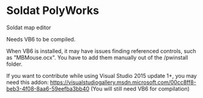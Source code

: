 # Soldat PolyWorks
Soldat map editor

Needs VB6 to be compiled.

When VB6 is installed, it may have issues finding referenced controls, such as "MBMouse.ocx".
You have to add them manually out of the /pwinstall folder.

If you want to contribute while using Visual Studio 2015 update 1+, you may need this addon:
https://visualstudiogallery.msdn.microsoft.com/00cc8ff8-beb3-4f08-8aa6-59eefba3bb40
(You will still need VB6 for compilation)
